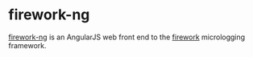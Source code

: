 firework-ng
===========

[firework-ng](https://github.com/JeremyNevill/firework-ng) is an AngularJS web front end to the [firework](https://github.com/JeremyNevill/firework) micrologging framework.

